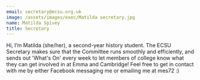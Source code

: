 ```yaml
---
email: secretary@ecsu.org.uk
image: /assets/images/exec/Matilda secretary.jpg
name: Matilda Spivey
title: Secretary
---
```


Hi, I’m Matilda (she/her), a second-year history student. The ECSU Secretary makes sure that the Committee runs smoothly and efficiently,
and sends out 'What's On' every week to let members of college know what they can get involved in at Emma and Cambridge!
Feel free to get in contact with me by either Facebook messaging me or emailing me at mes72 :)